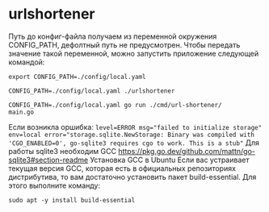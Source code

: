 # urlshortener

Путь до конфиг-файла получаем из переменной окружения CONFIG_PATH, дефолтный путь не предусмотрен. Чтобы передать значение такой переменной, можно запустить приложение следующей командой:

```
export CONFIG_PATH=./config/local.yaml
```

```
CONFIG_PATH=./config/local.yaml ./urlshortener
```

```
CONFIG_PATH=./config/local.yaml go run ./cmd/url-shortener/
main.go
```

Если возникла оршибка: 
`level=ERROR msg="failed to initialize storage" env=local error="storage.sqlite.NewStorage: Binary was compiled with 'CGO_ENABLED=0', go-sqlite3 requires cgo to work. This is a stub"`
Для работы sqlite3 необходим GCC
https://pkg.go.dev/github.com/mattn/go-sqlite3#section-readme
Установка GCC в Ubuntu
Если вас устраивает текущая версия GCC, которая есть в официальных репозиториях дистрибутива, то вам достаточно установить пакет build-essential. Для этого выполните команду:

```
sudo apt -y install build-essential
```